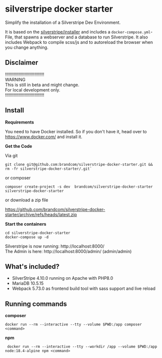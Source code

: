 # silverstripe docker starter

Simplify the installation of a Silverstripe Dev Environment.

It is based on the [silverstripe/installer](https://github.com/silverstripe/silverstripe-installer) and includes a
`docker-compose.yml`-File, that spawns a webserver and a database to run Silverstripe. It also includes Webpack to
compile scss/js and to autoreload the browser when you change anything.


## Disclaimer

‼️‼️‼️‼️‼️‼️‼️‼️‼️‼️‼️‼️‼️‼️‼️‼️  
WARNING  
This is still in beta and might change.  
For local development only.  
‼️‼️‼️‼️‼️‼️‼️‼️‼️‼️‼️‼️‼️‼️‼️‼️


## Install

**Requirements**

You need to have Docker installed. So if you don't have it, head over to https://www.docker.com/ and install it.

**Get the Code**

Via git

```
git clone git@github.com:brandcom/silverstripe-docker-starter.git && rm -fr silverstripe-docker-starter/.git`
```

or composer

```
composer create-project -s dev  brandcom/silverstripe-docker-starter silverstripe-docker-starter
```

or download a zip file 

https://github.com/brandcom/silverstripe-docker-starter/archive/refs/heads/latest.zip


**Start the containers**

```
cd silverstripe-docker-starter
docker-compose up -d
```

Silverstripe is now running: http://localhost:8000/  
The Admin is here: http://localhost:8000/admin/ (admin/admin)


## What's included?

* SilverStripe 4.10.0 running on Apache with PHP8.0
* MariaDB 10.5.15
* Webpack 5.73.0 as frontend build tool with sass support and live reload


## Running commands

**composer**

```
docker run --rm --interactive --tty --volume $PWD:/app composer <command>
```

**npm**

```
 docker run --rm --interactive --tty --workdir /app --volume $PWD:/app node:18.4-alpine npm <command>
```
